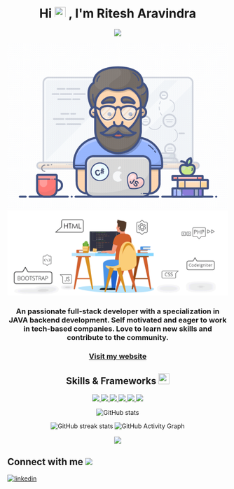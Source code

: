 

<!--
**RiteshAravindra/RiteshAravindra** is a ✨ _special_ ✨ repository because its `README.md` (this file) appears on your GitHub profile.

Here are some ideas to get you started:

- 🔭 I’m currently working on ...
- 🌱 I’m currently learning ...
- 👯 I’m looking to collaborate on ...
- 🤔 I’m looking for help with ...
- 💬 Ask me about ...
- 📫 How to reach me: ...
- 😄 Pronouns: ...
- ⚡ Fun fact: ...
-->


  
<h1 align="center">Hi <img src = "https://raw.githubusercontent.com/MartinHeinz/MartinHeinz/master/wave.gif" height =25px width = 25px> , I'm Ritesh Aravindra</h1>
<p align='center'> </h1>
<p align="center">
<a align="center" href="https://github.com/DenverCoder1/readme-typing-svg"><img src="https://readme-typing-svg.herokuapp.com?&font=IBM+Plex+Sans&color=d25f2c&size=25&lines=Welcome+to+my+GitHub+Profile!;I'm+a+Full-Stack+web+developer." /></a>
</p>
<!-- img align="right" alt="Coding" width="400" src="https://cdn.dribbble.com/users/1162077/screenshots/3848914/programmer.gif" -->
<img src="/images/programmer.gif" />
<img src="/images/web_development.gif" />
<div align="center" size='20px'>
 <h3>
 An passionate full-stack developer with a specialization in JAVA backend development. Self motivated and eager to work in tech-based companies. Love to learn new skills and contribute to the community.
 </h3>
</div>

<h3 align="center" text-decoration="none"><a href="https://meek-sherbet-b3572a.netlify.app" target="_blank" rel="noopener noreferrer" >
    Visit my website
</a></h3>

<!-- - 🎯 Full Stack Web Developer -->



<div align="center">
<h2 > Skills & Frameworks <img src = "https://media2.giphy.com/media/QssGEmpkyEOhBCb7e1/giphy.gif?cid=ecf05e47a0n3gi1bfqntqmob8g9aid1oyj2wr3ds3mg700bl&rid=giphy.gif" height =25px width = 25px> </h2>
<a href= "https://github.com/RiteshAravindra?tab=repositories&q=&type=&language=javascript&sort= "> <img width ='32px' src ='https://raw.githubusercontent.com/rahulbanerjee26/githubAboutMeGenerator/main/icons/javascript.svg'> </a>
<a href= "https://github.com/RiteshAravindra?tab=repositories&q=&type=&language=bootstrap&sort= "> <img width ='32px' src ='https://raw.githubusercontent.com/rahulbanerjee26/githubAboutMeGenerator/main/icons/bootstrap.svg'> </a>
<a href= "https://github.com/RiteshAravindra?tab=repositories&q=&type=&language=html&sort= "> <img width ='32px' src ='https://raw.githubusercontent.com/rahulbanerjee26/githubAboutMeGenerator/main/icons/html.svg'> </a>
<a href= "https://github.com/RiteshAravindra?tab=repositories&q=&type=&language=css&sort= "> <img width ='32px' src ='https://raw.githubusercontent.com/rahulbanerjee26/githubAboutMeGenerator/main/icons/css.svg'> </a>
<a href= "https://github.com/RiteshAravindra/Array-operations-in-java "> <img height="32px" src ='https://raw.githubusercontent.com/rahulbanerjee26/githubAboutMeGenerator/main/icons/java.svg'> </a>
<a href= "https://github.com/RiteshAravindra?tab=repositories&q=&type=&language=css&sort= "> <img height="35px" src ='https://raw.githubusercontent.com/rahulbanerjee26/githubAboutMeGenerator/main/icons/git.svg'> </a>

  
  
  
  
![GitHub stats](https://github-readme-stats.vercel.app/api?username=RiteshAravindra&show_icons=true)

![GitHub streak stats](https://github-readme-streak-stats.herokuapp.com/?user=RiteshAravindra)
 ![GitHub Activity Graph](https://activity-graph.herokuapp.com/graph?username=RiteshAravindra)

<img align="center" src="https://github-readme-stats.vercel.app/api/top-langs/?username=RiteshAravindra&layout=compact&theme=vue&hide_border=true" />


 </div>


<h2> Connect with me  <img src='https://raw.githubusercontent.com/ShahriarShafin/ShahriarShafin/main/Assets/handshake.gif' width="80px"> </h2>


<a href="https://www.linkedin.com/in/ritesh-aravindra-378273229/"><img  height="50px" width="50px" src="https://img.icons8.com/color/96/000000/linkedin.png" alt="linkedin"/></a>
<!-- <a href="https://codesandbox.io/u/"><img height="50px" width="50px" src="https://cdn.jsdelivr.net/npm/simple-icons@3.0.1/icons/codesandbox.svg"/></a>
<a href="https://medium.com/"><img  height="50px" width="50px" src="https://play-lh.googleusercontent.com/hB9t3Z-mi284_49HA3nAuhO-W5Cyhje7r2P9McdgORoVCd-0SV54c12NMQWLHnqALw" alt="medium"/></a>
 -->

